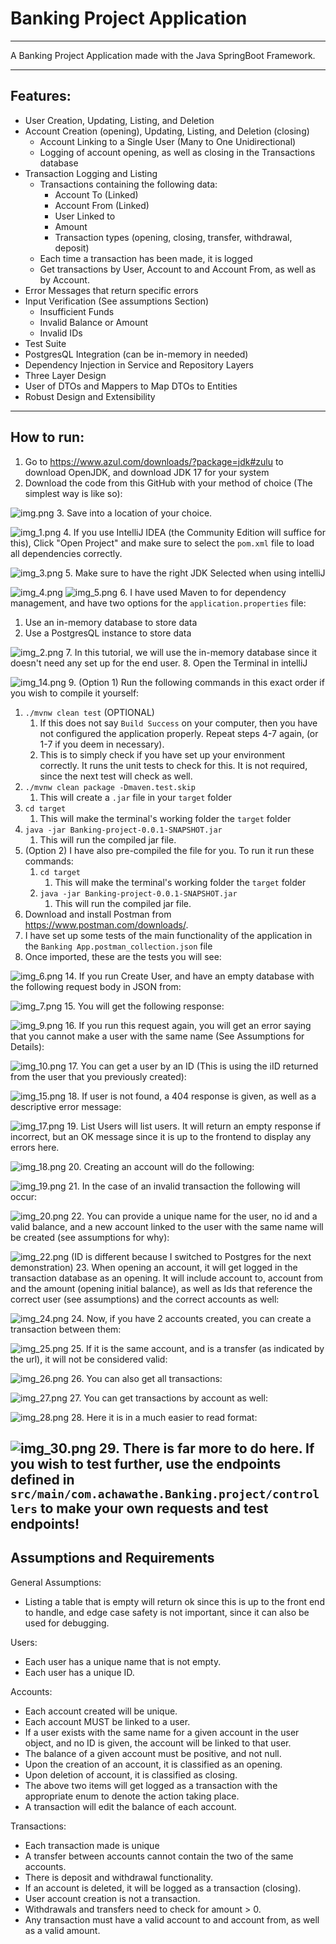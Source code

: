 # Banking Project Application

---
A Banking Project Application made with the Java SpringBoot Framework.
___
## Features:
- User Creation, Updating, Listing, and Deletion
- Account Creation (opening), Updating, Listing, and Deletion (closing)
    - Account Linking to a Single User (Many to One Unidirectional)
    - Logging of account opening, as well as closing in the Transactions database
- Transaction Logging and Listing
    - Transactions containing the following data:
        - Account To (Linked)
        - Account From (Linked)
        - User Linked to
        - Amount
        - Transaction types (opening, closing, transfer, withdrawal, deposit)
    - Each time a transaction has been made, it is logged
    - Get transactions by User, Account to and Account From, as well as by Account.
- Error Messages that return specific errors
- Input Verification (See assumptions Section)
    - Insufficient Funds
    - Invalid Balance or Amount
    - Invalid IDs
- Test Suite
- PostgresQL Integration (can be in-memory in needed)
- Dependency Injection in Service and Repository Layers
- Three Layer Design
- User of DTOs and Mappers to Map DTOs to Entities
- Robust Design and Extensibility
---
## How to run:
1. Go to https://www.azul.com/downloads/?package=jdk#zulu to download OpenJDK, and download JDK 17 for your system
2. Download the code from this GitHub with your method of choice (The simplest way is like so):

![img.png](img.png)
3. Save into a location of your choice.

![img_1.png](img_1.png)
4. If you use IntelliJ IDEA (the Community Edition will suffice for this), Click "Open Project" and make sure to select the `pom.xml` file to load all dependencies correctly.

![img_3.png](img_3.png)
5. Make sure to have the right JDK Selected when using intelliJ

![img_4.png](img_4.png)
![img_5.png](img_5.png)
6. I have used Maven to for dependency management, and have two options for the `application.properties` file:
   1. Use an in-memory database to store data
   2. Use a PostgresQL instance to store data

![img_2.png](img_2.png)
7. In this tutorial, we will use the in-memory database since it doesn't need any set up for the end user.
8. Open the Terminal in intelliJ

![img_14.png](img_14.png)
9. (Option 1) Run the following commands in this exact order if you wish to compile it yourself:
   1. `./mvnw clean test`  (OPTIONAL)
      1. If this does not say `Build Success` on your computer, then you have not configured the application properly. Repeat steps 4-7 again, (or 1-7 if you deem in necessary).
      2. This is to simply check if you have set up your environment correctly. It runs the unit tests to check for this. It is not required, since the next test will check as well.
   2. `./mvnw clean package -Dmaven.test.skip`
      1. This will create a `.jar` file in your `target` folder
   3. `cd target`
      1. This will make the terminal's working folder the `target` folder
   4. `java -jar Banking-project-0.0.1-SNAPSHOT.jar`
      1. This will run the compiled jar file.
10. (Option 2) I have also pre-compiled the file for you. To run it run these commands:
    1. `cd target`
        1. This will make the terminal's working folder the `target` folder
    2. `java -jar Banking-project-0.0.1-SNAPSHOT.jar`
        1. This will run the compiled jar file.
11. Download and install Postman from https://www.postman.com/downloads/.
12. I have set up some tests of the main functionality of the application in the `Banking App.postman_collection.json` file
13. Once imported, these are the tests you will see:

![img_6.png](img_6.png)
14. If you run Create User, and have an empty database with the following request body in JSON from:

![img_7.png](img_7.png)
15. You will get the following response:

![img_9.png](img_9.png)
16. If you run this request again, you will get an error saying that you cannot make a user with the same name (See Assumptions for Details):

![img_10.png](img_10.png)
17. You can get a user by an ID (This is using the iID returned from the user that you previously created):

![img_15.png](img_15.png)
18. If user is not found, a 404 response is given, as well as a descriptive error message:

![img_17.png](img_17.png)
19. List Users will list users. It will return an empty response if incorrect, but an OK message since it is up to the frontend to display any errors here.

![img_18.png](img_18.png)
20. Creating an account will do the following:

![img_19.png](img_19.png)
21. In the case of an invalid transaction the following will occur:

![img_20.png](img_20.png)
22. You can provide a unique name for the user, no id and a valid balance, and a new account linked to the user with the same name will be created (see assumptions for why):

![img_22.png](img_22.png)
    (ID is different because I switched to Postgres for the next demonstration)
23. When opening an account, it will get logged in the transaction database as an opening. It will include account to, account from and the amount (opening initial balance), as well as Ids that reference the correct user (see assumptions) and the correct accounts as well:

![img_24.png](img_24.png)
24. Now, if you have 2 accounts created, you can create a transaction between them:

![img_25.png](img_25.png)
25. If it is the same account, and is a transfer (as indicated by the url), it will not be considered valid:

![img_26.png](img_26.png)
26. You can also get all transactions:

![img_27.png](img_27.png)
27. You can get transactions by account as well:

![img_28.png](img_28.png)
28. Here it is in a much easier to read format:

![img_30.png](img_30.png)
29. There is far more to do here. If you wish to test further, use the endpoints defined in `src/main/com.achawathe.Banking.project/controllers` to make your own requests and test endpoints!
---
## Assumptions and Requirements
General Assumptions:
- Listing a table that is empty will return ok since this is up to the front end to handle, and edge case safety is not important, since it can also be used for debugging.

Users:
- Each user has a unique name that is not empty.
- Each user has a unique ID.

Accounts:
- Each account created will be unique.
- Each account MUST be linked to a user.
- If a user exists with the same name for a given account in the user object, and no ID is given, the account will be linked to that user.
- The balance of a given account must be positive, and not null.
- Upon the creation of an account, it is classified as an opening.
- Upon deletion of account, it is classified as closing.
- The above two items will get logged as a transaction with the appropriate enum to denote the action taking place.
- A transaction will edit the balance of each account.

Transactions:
- Each transaction made is unique
- A transfer between accounts cannot contain the two of the same accounts.
- There is deposit and withdrawal functionality.
- If an account is deleted, it will be logged as a transaction (closing).
- User account creation is not a transaction.
- Withdrawals and transfers need to check for amount > 0.
- Any transaction must have a valid account to and account from, as well as a valid amount.